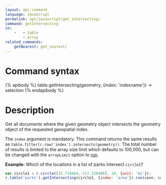 ```yaml
---
layout: api-command
language: JavaScript
permalink: api/javascript/get_intersecting/
command: getIntersecting
io:
    -   - table
        - array
related_commands:
    getNearest: get_nearest/
---
```


# Command syntax #

{% apibody %}
table.getIntersecting(geometry, {index: 'indexname'}) &rarr; selection<array>
{% endapibody %}

# Description #

Get all documents where the given geometry object intersects the geometry object of the requested geospatial index.

The `index` argument is mandatory. This command returns the same results as `table.filter(r.row('index').intersects(geometry))`. The total number of results is limited to the array size limit which defaults to 100,000, but can be changed with the `arrayLimit` option to [run](/api/javascript/run).

__Example:__ Which of the locations in a list of parks intersect `circle1`?

```js
var circle1 = r.circle([32.719464,-117.220406], 10, {unit: 'mi'});
r.table('parks').getIntersecting(circle1, {index: 'area'}).run(conn, callback);
```
